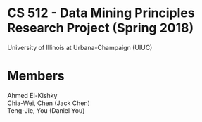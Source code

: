 # CS 512 - Data Mining Principles Research Project (Spring 2018)  
University of Illinois at Urbana-Champaign (UIUC)  

# Members  
Ahmed El-Kishky  
Chia-Wei, Chen (Jack Chen)  
Teng-Jie, You (Daniel You)  
